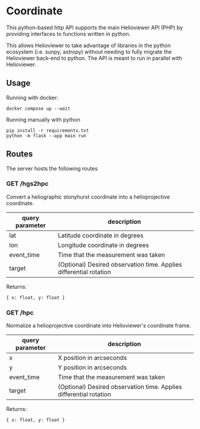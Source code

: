 # Coordinate
This python-based http API supports the main Helioviewer API
(PHP) by providing interfaces to functions written in python.

This allows Helioviewer to take advantage of libraries
in the python ecosystem (i.e. sunpy, astropy) without needing
to fully migrate the Helioviewer back-end to python. The
API is meant to run in parallel with Helioviewer.

## Usage
Running with docker:
```
docker compose up --wait
```

Running manually with python
```
pip install -r requirements.txt
python -m flask --app main run
```

## Routes

The server hosts the following routes

### GET /hgs2hpc

Convert a heliographic stonyhurst coordinate into a helioprojective coordinate.

| query parameter | description |
|-----------------|-------------|
| lat             | Latitude coordinate in degrees |
| lon             | Longitude coordinate in degrees |
| event_time      | Time that the measurement was taken |
| target          | (Optional) Desired observation time. Applies differential rotation |

Returns:
```
{ x: float, y: float }
```

### GET /hpc

Normalize a helioprojective coordinate into Helioviewer's coordinate frame.

| query parameter | description |
|-----------------|-------------|
| x               | X position in arcseconds |
| y               | Y position in arcseconds |
| event_time      | Time that the measurement was taken |
| target          | (Optional) Desired observation time. Applies differential rotation |

Returns:
```
{ x: float, y: float }
```